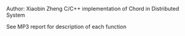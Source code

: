 Author: Xiaobin Zheng
C/C++ implementation of Chord in Distributed System

See MP3 report for description of each function